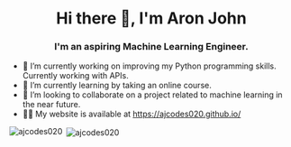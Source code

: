 

<h1 align="center">Hi there 👋, I'm Aron John</h1>
<h3 align="center">I'm an aspiring Machine Learning Engineer.</h3>

- 🔭 I’m currently working on improving my Python programming skills. Currently working with APIs.
- 🌱 I’m currently learning by taking an online course.
- 👯 I’m looking to collaborate on a project related to machine learning in the near future.
- 👨‍💻 My website is available at https://ajcodes020.github.io/

<p><img align="left" src="https://github-readme-stats.vercel.app/api?username=ajcodes020&show_icons=true&locale=en" alt="ajcodes020" /></p>
<p>&nbsp;<img align="center" src="https://github-readme-stats.vercel.app/api/top-langs?username=ajcodes020&show_icons=true&locale=en&layout=compact" alt="ajcodes020" /></p>


<!--
**ajcodes020/ajcodes020** is a ✨ _special_ ✨ repository because its `README.md` (this file) appears on your GitHub profile.

Here are some ideas to get you started:

- 🔭 I’m currently working on ...
- 🌱 I’m currently learning ...
- 👯 I’m looking to collaborate on ...
- 🤔 I’m looking for help with ...
- 💬 Ask me about ...
- 📫 How to reach me: ...
- 😄 Pronouns: ...
- ⚡ Fun fact: ...
-->
